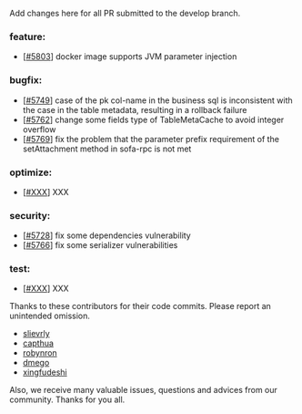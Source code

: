 Add changes here for all PR submitted to the develop branch.

<!-- Please add the `changes` to the following location(feature/bugfix/optimize/test) based on the type of PR -->

### feature:
- [[#5803](https://github.com/seata/seata/pull/5803)] docker image supports JVM parameter injection

### bugfix:
- [[#5749](https://github.com/seata/seata/pull/5749)] case of the pk col-name in the business sql is inconsistent with the case in the table metadata, resulting in a rollback failure
- [[#5762](https://github.com/seata/seata/pull/5762)] change some fields type of TableMetaCache to avoid integer overflow
- [[#5769](https://github.com/seata/seata/pull/5769)] fix the problem that the parameter prefix requirement of the setAttachment method in sofa-rpc is not met


### optimize:
- [[#XXX](https://github.com/seata/seata/pull/XXX)] XXX

### security:
- [[#5728](https://github.com/seata/seata/pull/5728)] fix some dependencies vulnerability
- [[#5766](https://github.com/seata/seata/pull/5766)] fix some serializer vulnerabilities

### test:
- [[#XXX](https://github.com/seata/seata/pull/XXX)] XXX

Thanks to these contributors for their code commits. Please report an unintended omission.

<!-- Please make sure your Github ID is in the list below -->
- [slievrly](https://github.com/slievrly)
- [capthua](https://github.com/capthua)
- [robynron](https://github.com/robynron)
- [dmego](https://github.com/dmego)
- [xingfudeshi](https://github.com/xingfudeshi)


Also, we receive many valuable issues, questions and advices from our community. Thanks for you all.
